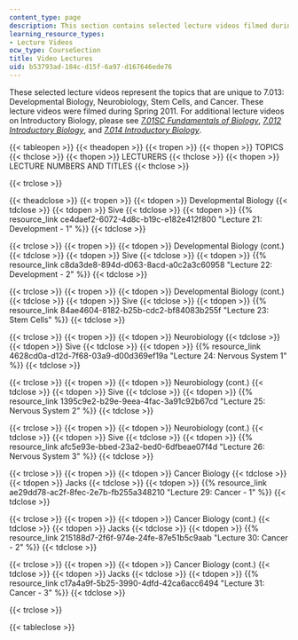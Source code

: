 ```yaml
---
content_type: page
description: This section contains selected lecture videos filmed during Spring 2011.
learning_resource_types:
- Lecture Videos
ocw_type: CourseSection
title: Video Lectures
uid: b53793ad-184c-d15f-6a97-d167646ede76
---
```


These selected lecture videos represent the topics that are unique to 7.013: Developmental Biology, Neurobiology, Stem Cells, and Cancer. These lecture videos were filmed during Spring 2011. For additional lecture videos on Introductory Biology, please see [_7.01SC Fundamentals of Biology_](/courses/7-01sc-fundamentals-of-biology-fall-2011), [_7.012 Introductory Biology_](/courses/7-012-introduction-to-biology-fall-2004), and [_7.014 Introductory Biology_](/courses/7-014-introductory-biology-spring-2005).

{{< tableopen >}}
{{< theadopen >}}
{{< tropen >}}
{{< thopen >}}
TOPICS
{{< thclose >}}
{{< thopen >}}
LECTURERS
{{< thclose >}}
{{< thopen >}}
LECTURE NUMBERS AND TITLES
{{< thclose >}}

{{< trclose >}}

{{< theadclose >}}
{{< tropen >}}
{{< tdopen >}}
Developmental Biology
{{< tdclose >}}
{{< tdopen >}}
Sive
{{< tdclose >}}
{{< tdopen >}}
{{% resource_link ce4daef2-6072-4d8c-b19c-e182e412f800 "Lecture 21: Development - 1" %}}
{{< tdclose >}}

{{< trclose >}}
{{< tropen >}}
{{< tdopen >}}
Developmental Biology (cont.)
{{< tdclose >}}
{{< tdopen >}}
Sive
{{< tdclose >}}
{{< tdopen >}}
{{% resource_link c8da3de8-894d-d063-8acd-a0c2a3c60958 "Lecture 22: Development - 2" %}}
{{< tdclose >}}

{{< trclose >}}
{{< tropen >}}
{{< tdopen >}}
Developmental Biology (cont.)
{{< tdclose >}}
{{< tdopen >}}
Sive
{{< tdclose >}}
{{< tdopen >}}
{{% resource_link 84ae4604-8182-b25b-cdc2-bf84083b255f "Lecture 23: Stem Cells" %}}
{{< tdclose >}}

{{< trclose >}}
{{< tropen >}}
{{< tdopen >}}
Neurobiology
{{< tdclose >}}
{{< tdopen >}}
Sive
{{< tdclose >}}
{{< tdopen >}}
{{% resource_link 4628cd0a-d12d-7f68-03a9-d00d369ef19a "Lecture 24: Nervous System 1" %}}
{{< tdclose >}}

{{< trclose >}}
{{< tropen >}}
{{< tdopen >}}
Neurobiology (cont.)
{{< tdclose >}}
{{< tdopen >}}
Sive
{{< tdclose >}}
{{< tdopen >}}
{{% resource_link 1395c9e2-b29e-9eea-4fac-3a91c92b67cd "Lecture 25: Nervous System 2" %}}
{{< tdclose >}}

{{< trclose >}}
{{< tropen >}}
{{< tdopen >}}
Neurobiology (cont.)
{{< tdclose >}}
{{< tdopen >}}
Sive
{{< tdclose >}}
{{< tdopen >}}
{{% resource_link afc5e93e-bbed-23a2-bed0-6dfbeae07f4d "Lecture 26: Nervous System 3" %}}
{{< tdclose >}}

{{< trclose >}}
{{< tropen >}}
{{< tdopen >}}
Cancer Biology
{{< tdclose >}}
{{< tdopen >}}
Jacks
{{< tdclose >}}
{{< tdopen >}}
{{% resource_link ae29dd78-ac2f-8fec-2e7b-fb255a348210 "Lecture 29: Cancer - 1" %}}
{{< tdclose >}}

{{< trclose >}}
{{< tropen >}}
{{< tdopen >}}
Cancer Biology (cont.)
{{< tdclose >}}
{{< tdopen >}}
Jacks
{{< tdclose >}}
{{< tdopen >}}
{{% resource_link 215188d7-2f6f-974e-24fe-87e51b5c9aab "Lecture 30: Cancer - 2" %}}
{{< tdclose >}}

{{< trclose >}}
{{< tropen >}}
{{< tdopen >}}
Cancer Biology (cont.)
{{< tdclose >}}
{{< tdopen >}}
Jacks
{{< tdclose >}}
{{< tdopen >}}
{{% resource_link c17a4a9f-5b25-3990-4dfd-42ca6acc6494 "Lecture 31: Cancer - 3" %}}
{{< tdclose >}}

{{< trclose >}}

{{< tableclose >}}
